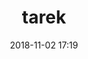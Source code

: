 ---
# FILENAME : please use your OpenClassrooms's name, available in your url.
# Example: https://openclassrooms.com/membres/celinemartinet
# must be the name of your file. If file name is celinemartinet.md, title is celinemartinet.
# lowercase, no blank space, Capital case or special character.
title: tarek

# First name or full name
name: Tarek
date: 2018-11-02 17:19

# One line.
# If you need more space, go to the next line and add 4 spaces on the left, as in 'description'.
objective: bien maitrisser Github et valider mon Projet.
short_description: J'aime la danse, le foot. J'apprends à utiliser github.

# don't touch that
template: students
description: Apres un BEP puis un bts dans le domaine de l'éléctronique et une experience en tant que technicien des systemes de securité j'ai decider d'attaquer une formation dans le developpement des application android.

# image must be located in content/images/students
# name should be the same as this file. Eg: celinemartinet.png
image: tarek.jpg

# Change this to True when you do you pull request.
public: True

# You need to keep the exact same structure for each new project.
projects:
  - title: Présentez-vous !
    description: Une présentation de moi-même et un lien vers mon LinkedIn.
    # Create a new repository for your images. Name it the same as your nickname and profile picture.
    # Image must be here: content/students/yourrepo/project1.png
    image: tarek/projet_1.png
    link: https://www.linkedin.com/feed/
    # 'true' makes it fully available.
    # 'false' will add a black layer on the picture. IT WILL BE PUBLIC!
    finished: true
  - title: Intégrez la communauté !
    description: Modifier un projet Open Source pour comprendre le fonctionnement de Git, de Github et des pull requests. 
    image: tarek/projet_2.png
    link: https://github.com/Tbasri/alumnis
    finished: true
  - title: Aidez MacGyver à sortir !
    description: Création d’un jeu développé en Python et utilisant PyGame.
    image: tarek/projet_3.png
    link: https://www.github.com
    finished: false
---